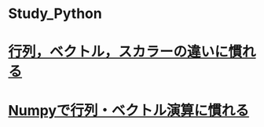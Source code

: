 # Study_Python

# [行列，ベクトル，スカラーの違いに慣れる](./inoutFunction.ipynb)
# [Numpyで行列・ベクトル演算に慣れる](./numpy.ipynb)
